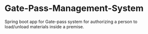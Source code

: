 # Gate-Pass-Management-System
Spring boot app for Gate-pass system for authorizing a person to load/unload materials inside a premise.

